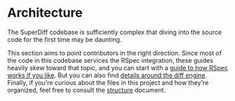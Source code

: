 # Architecture

The SuperDiff codebase is sufficiently complex
that diving into the source code for the first time may be daunting.

This section aims to point contributors in the right direction.
Since most of the code in this codebase services the RSpec integration,
these guides heavily skew toward that topic,
and you can start with a [guide to how RSpec works if you like](./how-rspec-works.md).
But you can also find [details around the diff engine](./how-super-diff-works.md).
Finally, if you're curious about the files in this project and how they're organized,
feel free to consult the [structure](./structure.md) document.
